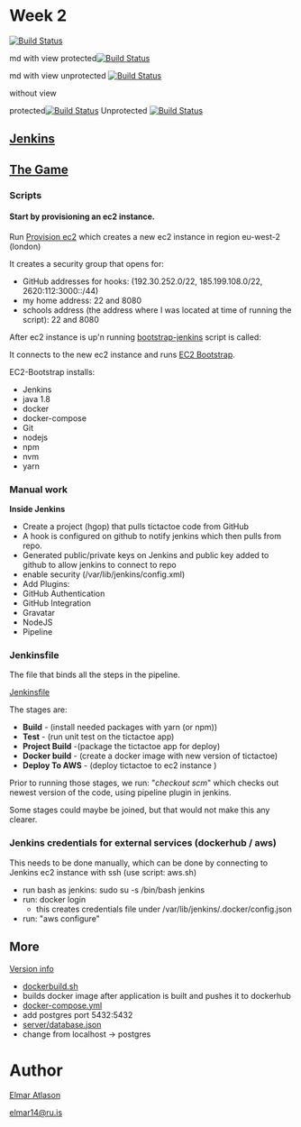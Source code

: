 # Week 2
[![Build Status](http://ec2-35-177-96-250.eu-west-2.compute.amazonaws.com:8080/job/hgop/badge/icon)](http://ec2-35-177-96-250.eu-west-2.compute.amazonaws.com:8080/job/hgop)


md with view protected[![Build Status](http://ec2-35-177-96-250.eu-west-2.compute.amazonaws.com:8080/job/hgop/badge/icon)](http://ec2-35-177-96-250.eu-west-2.compute.amazonaws.com:8080/job/hgop/)

md with view unprotected [![Build Status](http://ec2-35-177-96-250.eu-west-2.compute.amazonaws.com:8080/buildStatus/icon?job=hgop)](http://ec2-35-177-96-250.eu-west-2.compute.amazonaws.com:8080/job/hgop/)

without view

protected[![Build Status](http://ec2-35-177-96-250.eu-west-2.compute.amazonaws.com:8080/job/hgop/badge/icon)](http://ec2-35-177-96-250.eu-west-2.compute.amazonaws.com:8080/job/hgop)
Unprotected
[![Build Status](http://ec2-35-177-96-250.eu-west-2.compute.amazonaws.com:8080/buildStatus/icon?job=hgop)](http://ec2-35-177-96-250.eu-west-2.compute.amazonaws.com:8080/job/hgop)

## [Jenkins](http://ec2-35-177-96-250.eu-west-2.compute.amazonaws.com:8080)
## [The Game](http://ec2-54-76-136-201.eu-west-1.compute.amazonaws.com:8080)

### Scripts
#### Start by provisioning an ec2 instance.

Run [Provision ec2](provision_aws.sh) which creates a new ec2 instance in region eu-west-2 (london)

It creates a security group that opens for:
- GitHub addresses for hooks: (192.30.252.0/22, 185.199.108.0/22, 2620:112:3000::/44)
- my home address: 22 and 8080
- schools address (the address where I was located at time of running the script): 22 and 8080

After ec2 instance is up'n running [bootstrap-jenkins](bootstrap-jenkins.sh) script is called:

It connects to the new ec2 instance and runs [EC2 Bootstrap](ec2-bootstrap-jenkins.sh).

EC2-Bootstrap installs:
- Jenkins
- java 1.8
- docker
- docker-compose
- Git
- nodejs
- npm
- nvm
- yarn

### Manual work
__Inside Jenkins__
- Create a project (hgop) that pulls tictactoe code from GitHub
 - A hook is configured on github to notify jenkins which then pulls from repo.
 - Generated public/private keys on Jenkins and public key added to github to allow jenkins to connect to repo
 - enable security (/var/lib/jenkins/config.xml)
- Add Plugins:
 - GitHub Authentication
 - GitHub Integration
 - Gravatar
 - NodeJS
 - Pipeline

 ### Jenkinsfile
 The file that binds all the steps in the pipeline.

 [Jenkinsfile]()

 The stages are:
 - __Build__ - (install needed packages with yarn (or npm))
 - __Test__ - (run unit test on the tictactoe app)
 - __Project Build__ -(package the tictactoe app for deploy)
 - __Docker build__ - (create a docker image with new version of tictactoe)
 - __Deploy To AWS__ - (deploy tictactoe to ec2 instance )

Prior to running those stages, we run: "_checkout scm_" which checks out newest version of the code, using pipeline plugin in jenkins.

Some stages could maybe be joined, but that would not make this any clearer.

### Jenkins credentials for external services (dockerhub / aws)

This needs to be done manually, which can be done by connecting to Jenkins ec2 instance with ssh (use script: aws.sh)
- run bash as jenkins: sudo su -s /bin/bash jenkins
 - run: docker login
   - this creates credentials file under /var/lib/jenkins/.docker/config.json
- run: "aws configure"

## More
[Version info](http://ec2-54-76-136-201.eu-west-1.compute.amazonaws.com:8080/version.html)

- [dockerbuild.sh]()
 - builds docker image after application is built and pushes it to dockerhub
- [docker-compose.yml](provisioning/docker-compose.yml)
 - add postgres port 5432:5432
- [server/database.json](database.json)
 - change from localhost -> postgres

# Author
[Elmar Atlason](mailto:elmar.atlason@gmail.com)

elmar14@ru.is
